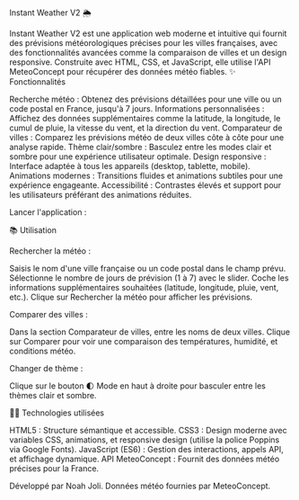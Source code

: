 Instant Weather V2 🌦️
 
Instant Weather V2 est une application web moderne et intuitive qui fournit des prévisions météorologiques précises pour les villes françaises, avec des fonctionnalités avancées comme la comparaison de villes et un design responsive. Construite avec HTML, CSS, et JavaScript, elle utilise l'API MeteoConcept pour récupérer des données météo fiables.
✨ Fonctionnalités

Recherche météo : Obtenez des prévisions détaillées pour une ville ou un code postal en France, jusqu'à 7 jours.
Informations personnalisées : Affichez des données supplémentaires comme la latitude, la longitude, le cumul de pluie, la vitesse du vent, et la direction du vent.
Comparateur de villes : Comparez les prévisions météo de deux villes côte à côte pour une analyse rapide.
Thème clair/sombre : Basculez entre les modes clair et sombre pour une expérience utilisateur optimale.
Design responsive : Interface adaptée à tous les appareils (desktop, tablette, mobile).
Animations modernes : Transitions fluides et animations subtiles pour une expérience engageante.
Accessibilité : Contrastes élevés et support pour les utilisateurs préférant des animations réduites.



Lancer l'application :


📚 Utilisation

Rechercher la météo :

Saisis le nom d'une ville française ou un code postal dans le champ prévu.
Sélectionne le nombre de jours de prévision (1 à 7) avec le slider.
Coche les informations supplémentaires souhaitées (latitude, longitude, pluie, vent, etc.).
Clique sur Rechercher la météo pour afficher les prévisions.


Comparer des villes :

Dans la section Comparateur de villes, entre les noms de deux villes.
Clique sur Comparer pour voir une comparaison des températures, humidité, et conditions météo.


Changer de thème :

Clique sur le bouton 🌓 Mode en haut à droite pour basculer entre les thèmes clair et sombre.



🧑‍💻 Technologies utilisées

HTML5 : Structure sémantique et accessible.
CSS3 : Design moderne avec variables CSS, animations, et responsive design (utilise la police Poppins via Google Fonts).
JavaScript (ES6) : Gestion des interactions, appels API, et affichage dynamique.
API MeteoConcept : Fournit des données météo précises pour la France.



Développé par Noah Joli.
Données météo fournies par MeteoConcept.


